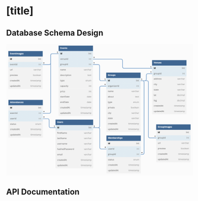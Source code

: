 # [title]

## Database Schema Design

![db-schema]

[db-schema]: ./assets/images/meetup_dbdiagram.png

## API Documentation